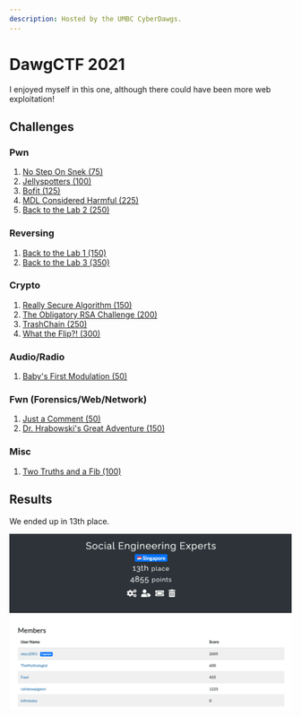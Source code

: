 ```yaml
---
description: Hosted by the UMBC CyberDawgs.
---
```


# DawgCTF 2021

I enjoyed myself in this one, although there could have been more web exploitation!

## Challenges

### Pwn

1. [No Step On Snek (75)](no-step-on-snek.md)
2. [Jellyspotters (100)](jellyspotters.md)
3. [Bofit (125)](bofit.md)
4. [MDL Considered Harmful (225)](mdl-considered-harmful.md)
5. [Back to the Lab 2 (250)](back-to-the-lab-2.md)

### Reversing

1. [Back to the Lab 1 (150)](back-to-the-lab-1.md)
2. [Back to the Lab 3 (350)](back-to-the-lab-3.md)

### Crypto

1. [Really Secure Algorithm (150)](really-secure-algorithm.md)
2. [The Obligatory RSA Challenge (200)](the-obligatory-rsa-challenge.md)
3. [TrashChain (250)](trash-chain.md)
4. [What the Flip?! (300)](what-the-flip.md)

### Audio/Radio

1. [Baby's First Modulation (50)](babys-first-modulation.md)

### Fwn (Forensics/Web/Network)

1. [Just a Comment (50)](just-a-comment.md)
2. [Dr. Hrabowski's Great Adventure (150)](dr.-hrabowskis-great-adventure.md)

### Misc

1. [Two Truths and a Fib (100)](two-truths-and-a-fib.md)



## Results

We ended up in 13th place.

![](<../../.gitbook/assets/Screenshot 2021-05-09 at 11.39.21 AM.png>)
